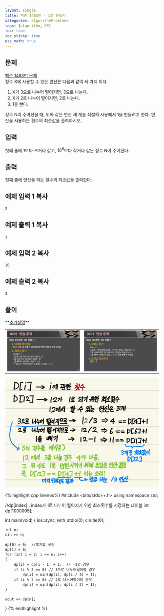 ```yaml
---
layout: single
title: 백준 1463번 - 1로 만들기
categories: algorithmProblems
tags: [algorithm, DP]
toc: true
toc_sticky: true
use_math: true
---
```


## 문제
[백준 1463번 문제](https://www.acmicpc.net/problem/1463) <br>
정수 X에 사용할 수 있는 연산은 다음과 같이 세 가지 이다.

1. X가 3으로 나누어 떨어지면, 3으로 나눈다.
2. X가 2로 나누어 떨어지면, 2로 나눈다.
3. 1을 뺀다.

정수 N이 주어졌을 때, 위와 같은 연산 세 개를 적절히 사용해서 1을 만들려고 한다. 연산을 사용하는 횟수의 최솟값을 출력하시오.

## 입력

첫째 줄에 1보다 크거나 같고, $10^6$보다 작거나 같은 정수 N이 주어진다.

## 출력

첫째 줄에 연산을 하는 횟수의 최솟값을 출력한다.

## 예제 입력 1 복사

```
2
```

## 예제 출력 1 복사

```
1
```

## 예제 입력 2 복사

```
10
```

## 예제 출력 2 복사

```
3
```

## 풀이
<div class="notice--warning" markdown="1">
**<u>추가설명</u>** <br>

|                    |                    |
| ------------------ | ------------------ |
| ![1463_S_01.png](/assets/images/algorithm/1463_S_01.png) | ![1463_S_02.png](/assets/images/algorithm/1463_S_02.png) |

![KakaoTalk_20231023_225347019.jpg](/assets/images/algorithm/KakaoTalk_20231023_225347019.jpg)
</div>

{% highlight cpp linenos%}
#include <bits/stdc++.h>
using namespace std;

//dp[index] : index가 1로 나누어 떨어지기 위한 최소횟수를 저장하는 테이블
int dp[1000005];

int main(void) 
{
    ios::sync_with_stdio(0);
    cin.tie(0);

    int n;
    cin >> n;

    dp[0] = 0;  //초기값 셋팅
    dp[1] = 0;
    for (int i = 2; i <= n; i++)
    {
        dp[i] = dp[i - 1] + 1;  // -1의 경우
        if (i % 3 == 0) // 3으로 나누어떨어질 경우
            dp[i] = min(dp[i], dp[i / 3] + 1);
        if (i % 2 == 0) // 2로 나누어떨어질 경우
            dp[i] = min(dp[i], dp[i / 2] + 1);
    }

    cout << dp[n];
}
{% endhighlight %}